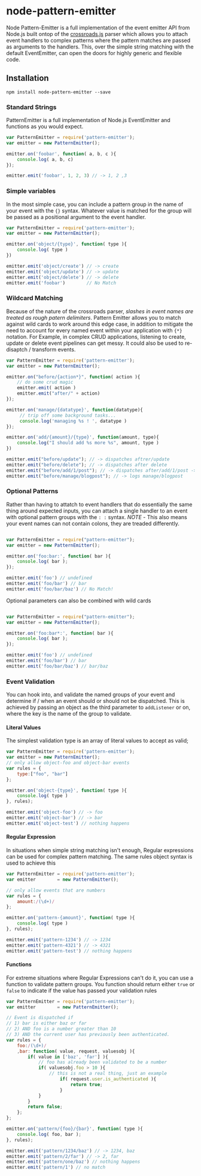 node-pattern-emitter
====================

Node Pattern-Emitter is a full implementation of the event emitter API from Node.js built ontop of the [crossroads.js](http://millermedeiros.github.io/crossroads.js/#crossroads-add_route) parser which allows you to attach event handlers to complex patterns where the pattern matches are passed as arguments to the handlers. This, over the simple string matching with the default EventEmitter, can open the doors for highly generic and flexible code.


## Installation
```
npm install node-pattern-emitter --save
```

### Standard Strings

PatternEmitter is a full implementation of Node.js EventEmitter and functions as you would expect.

```js
var PatternEmitter = require('pattern-emitter');
var emitter = new PatternEmitter();

emitter.on('foobar', function( a, b, c ){
	console.log( a, b, c)
});

emitter.emit('foobar', 1, 2, 3) // -> 1, 2 ,3
```

### Simple variables

In the most simple case, you can include a pattern group in the name of your event with the `{}` syntax. Whatever value is matched for the group will be passed as a positional argument to the event handler.

```js
var PatternEmitter = require('pattern-emitter');
var emitter = new PatternEmitter();

emitter.on('object/{type}', function( type ){
	console.log( type )
})

emitter.emit('object/create') // -> create
emitter.emit('object/update') // -> update
emitter.emit('object/delete') // -> delete
emitter.emit('foobar')        // No Match
```

### Wildcard Matching

Because of the nature of the crossroads parser, *slashes in event names are treated as rough patern delimiters*. Pattern Emitter allows you to match against wild cards to work around this edge case, in addition to mitigate the need to account for every named event within your application with `{*}` notation. For Example, in complex CRUD applications, listening to create, update or delete event pipelines can get messy. It could also be used to re-disaptch / transform events.

```js
var PatternEmitter = require('pattern-emitter');
var emitter = new PatternEmitter();

emitter.on("before/{action*}", function( action ){
    // do some crud magic
    emitter.emit( action )
    emitter.emit("after/" + action)
});

emitter.on('manage/{datatype}', function(datatype){
     // trip off some background tasks...
     console.log('managing %s ! ', datatype )
});

emitter.on('add/{amount}/{type}', function(amount, type){
	console.log("I should add %s more %s", amount, type )
})

emitter.emit("before/update"); // -> dispatches aftrer/update
emitter.emit("before/delete"); // -> dispatches after delete
emitter.emit("before/add/1/post"); // -> dispatches after/add/1/post -> logs "I should add 1 more post"
emitter.emit("before/manage/blogpost"); // -> logs manage/blogpost
```

### Optional Patterns

Rather than having to attatch to event handlers that do essentially the same thing around expected inputs, you can attach a single handler to an event with optional pattern groups with the `: :` syntax. *NOTE* - This also means your event names can not contain colons, they are treaded differently.

```js

var PatternEmitter = require("pattern-emitter");
var emitter = new PatternEmitter();

emitter.on('foo:bar:', function( bar ){
	console.log( bar );
});

emitter.emit('foo') // undefined
emitter.emit('foo/bar') // bar
emitter.emit('foo/bar/baz') // No Match!

```

Optional parameters can also be combined with wild cards

```js

var PatternEmitter = require("pattern-emitter");
var emitter = new PatternEmitter();

emitter.on('foo:bar*:', function( bar ){
	console.log( bar );
});

emitter.emit('foo') // undefined
emitter.emit('foo/bar') // bar
emitter.emit('foo/bar/baz') // bar/baz

```


### Event Validation

You can hook into, and validate the named groups of your event and determine if / when an event should or should not be dispatched. This is achieved by passing an object as the third parameter to `addListener` or on, where the key is the name of the group to validate.

#### Literal Values

The simplest validation type is an array of literal values to accept as valid;

```js
var PatternEmitter = require('pattern-emitter');
var emitter = new PatternEmitter();
// only allow object-foo and object-bar events
var rules = {
	type:["foo", "bar"]
};

emitter.on('object-{type}', function( type ){
	console.log( type )
}, rules);

emitter.emit('object-foo') // -> foo
emitter.emit('object-bar') // -> bar
emitter.emit('object-test') // nothing happens
```

#### Regular Expression

In situations when simple string matching isn't enough, Regular expressions can be used for complex pattern matching. The same rules object syntax is used to achieve this

```js
var PatternEmitter = require('pattern-emitter');
var emitter        = new PatternEmitter();

// only allow events that are numbers
var rules = {
	amount:/(\d+)/
};

emitter.on('pattern-{amount}', function( type ){
	console.log( type )
}, rules);

emitter.emit('pattern-1234') // -> 1234
emitter.emit('pattern-4321') // -> 4321
emitter.emit('pattern-test') // nothing happens
```

#### Functions

For extreme situations where Regular Expressions can't do it, you can use a function to validate pattern groups. You function should return either `true` or `false` to indicate if the value has passed your validation rules

```js
var PatternEmitter = require('pattern-emitter');
var emitter        = new PatternEmitter();

// Event is dispatched if
// 1) bar is either baz or far
// 2) AND foo is a number greater than 10
// 3) AND the current user has previously been authenticated.
var rules = {
	foo:/(\d+)/
	,bar: function( value, request, valuesobj ){
		if( value in ['baz', 'far'] ){
			// foo has already been validated to be a number
			if( valuesobj.foo > 10 ){
				// this is not a real thing, just an example
			        if( request.user.is_authenticated ){
			        	return true;
			        }
			}
		}
		return false;
	};
};

emitter.on('pattern/{foo}/{bar}', function( type ){
	console.log( foo, bar );
}, rules);

emitter.emit('pattern/1234/baz') // -> 1234, baz
emitter.emit('pattern/2/far') // -> 2, far
emitter.emit('pattern/one/baz') // nothing happens
emitter.emit('pattern/1') // no match
```
